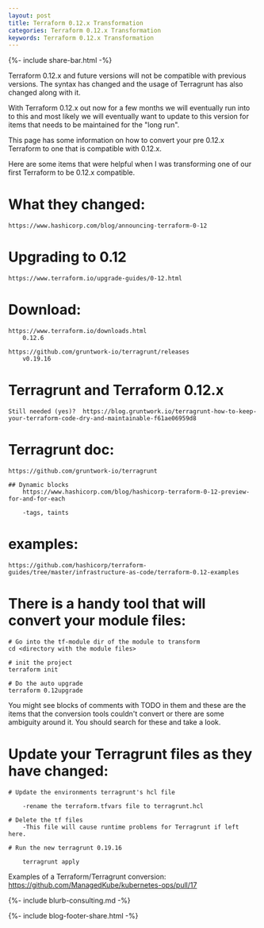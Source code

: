 ```yaml
---
layout: post
title: Terraform 0.12.x Transformation
categories: Terraform 0.12.x Transformation
keywords: Terraform 0.12.x Transformation
---
```

{%- include share-bar.html -%}

Terraform 0.12.x and future versions will not be compatible with previous versions.  The syntax has changed and the usage of Terragrunt has also changed along with it.

With Terraform 0.12.x out now for a few months we will eventually run into to this and most likely we will eventually want to update to this version for items that needs to be maintained for the "long run".

This page has some information on how to convert your pre 0.12.x Terraform to one that is compatible with 0.12.x.

Here are some items that were helpful when I was transforming one of our first Terraform to be 0.12.x compatible.

# What they changed:
    https://www.hashicorp.com/blog/announcing-terraform-0-12

# Upgrading to 0.12
    https://www.terraform.io/upgrade-guides/0-12.html

# Download:
    https://www.terraform.io/downloads.html
        0.12.6

    https://github.com/gruntwork-io/terragrunt/releases
        v0.19.16

# Terragrunt and Terraform 0.12.x
    Still needed (yes)?  https://blog.gruntwork.io/terragrunt-how-to-keep-your-terraform-code-dry-and-maintainable-f61ae06959d8

# Terragrunt doc:
    https://github.com/gruntwork-io/terragrunt

    ## Dynamic blocks
        https://www.hashicorp.com/blog/hashicorp-terraform-0-12-preview-for-and-for-each

        -tags, taints

# examples:

    https://github.com/hashicorp/terraform-guides/tree/master/infrastructure-as-code/terraform-0.12-examples


# There is a handy tool that will convert your module files:
```
# Go into the tf-module dir of the module to transform
cd <directory with the module files>

# init the project
terraform init

# Do the auto upgrade
terraform 0.12upgrade
```

You might see blocks of comments with TODO in them and these are the items that the conversion tools couldn't convert or there are some ambiguity around it.  You should search for these and take a look.


# Update your Terragrunt files as they have changed:
```
# Update the environments terragrunt's hcl file

    -rename the terraform.tfvars file to terragrunt.hcl

# Delete the tf files
    -This file will cause runtime problems for Terragrunt if left here.

# Run the new terragrunt 0.19.16

    terragrunt apply
```

Examples of a Terraform/Terragrunt conversion: https://github.com/ManagedKube/kubernetes-ops/pull/17

{%- include blurb-consulting.md -%}

<!-- Blog footer share -->
{%- include blog-footer-share.html -%}
